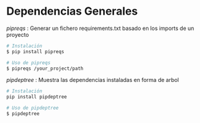 # Dependencias Generales

*pipreqs* : Generar un fichero requirements.txt basado en los imports de un proyecto

```bash
# Instalación
$ pip install pipreqs

# Uso de pipreqs
$ pipreqs /your_project/path
```

*pipdeptree* : Muestra las dependencias instaladas en forma de arbol

```bash
# Instalación 
pip install pipdeptree

# Uso de pipdeptree
$ pipdeptree
```

